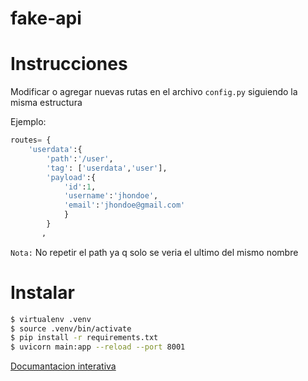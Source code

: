 # fake-api

# Instrucciones

Modificar o agregar nuevas rutas en el archivo `config.py` siguiendo la misma estructura

Ejemplo:

```py
routes= {
    'userdata':{
        'path':'/user',
        'tag': ['userdata','user'],
        'payload':{
            'id':1,
            'username':'jhondoe',
            'email':'jhondoe@gmail.com'
            }
        }
       ,
 ```

`Nota:` No repetir el path ya q solo se veria el ultimo del mismo nombre

# Instalar

```bash
$ virtualenv .venv
$ source .venv/bin/activate
$ pip install -r requirements.txt
$ uvicorn main:app --reload --port 8001
```

[Documantacion interativa](http://localhost:8001/docs)
